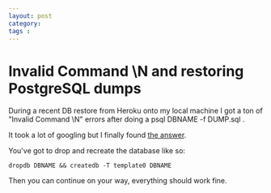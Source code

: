 ```yaml
---
layout: post
category: 
tags : 
---
```



# Invalid Command \N and restoring PostgreSQL dumps

During a recent DB restore from Heroku onto my local machine I got a ton of
"Invalid Command \N" errors after doing a psql DBNAME -f DUMP.sql .

It took a lot of googling but I finally found [the
answer](http://openacs.org/forums/message-view?message_id=148479).

You've got to drop and recreate the database like so:

`dropdb DBNAME && createdb -T template0 DBNAME`

Then you can continue on your way, everything should work fine.

